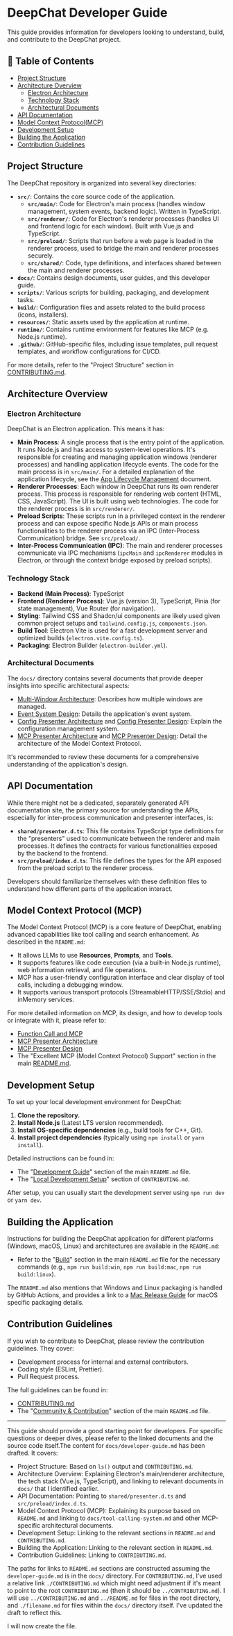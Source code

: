 # DeepChat Developer Guide

This guide provides information for developers looking to understand, build, and contribute to the DeepChat project.

## 📑 Table of Contents

- [Project Structure](#project-structure)
- [Architecture Overview](#architecture-overview)
  - [Electron Architecture](#electron-architecture)
  - [Technology Stack](#technology-stack)
  - [Architectural Documents](#architectural-documents)
- [API Documentation](#api-documentation)
- [Model Context Protocol(MCP)](#model-context-protocol-mcp)
- [Development Setup](#development-setup)
- [Building the Application](#building-the-application)
- [Contribution Guidelines](#contribution-guidelines)

## Project Structure

The DeepChat repository is organized into several key directories:

-   **`src/`**: Contains the core source code of the application.
    -   **`src/main/`**: Code for Electron's main process (handles window management, system events, backend logic). Written in TypeScript.
    -   **`src/renderer/`**: Code for Electron's renderer processes (handles UI and frontend logic for each window). Built with Vue.js and TypeScript.
    -   **`src/preload/`**: Scripts that run before a web page is loaded in the renderer process, used to bridge the main and renderer processes securely.
    -   **`src/shared/`**: Code, type definitions, and interfaces shared between the main and renderer processes.
-   **`docs/`**: Contains design documents, user guides, and this developer guide.
-   **`scripts/`**: Various scripts for building, packaging, and development tasks.
-   **`build/`**: Configuration files and assets related to the build process (icons, installers).
-   **`resources/`**: Static assets used by the application at runtime.
-   **`runtime/`**: Contains runtime environment for features like MCP (e.g. Node.js runtime).
-   **`.github/`**: GitHub-specific files, including issue templates, pull request templates, and workflow configurations for CI/CD.

For more details, refer to the "Project Structure" section in [CONTRIBUTING.md](./CONTRIBUTING.md).

## Architecture Overview

### Electron Architecture

DeepChat is an Electron application. This means it has:
-   **Main Process**: A single process that is the entry point of the application. It runs Node.js and has access to system-level operations. It's responsible for creating and managing application windows (renderer processes) and handling application lifecycle events. The code for the main process is in `src/main/`. For a detailed explanation of the application lifecycle, see the [App Lifecycle Management](./app-lifecycle.md) document.
-   **Renderer Processes**: Each window in DeepChat runs its own renderer process. This process is responsible for rendering web content (HTML, CSS, JavaScript). The UI is built using web technologies. The code for the renderer process is in `src/renderer/`.
-   **Preload Scripts**: These scripts run in a privileged context in the renderer process and can expose specific Node.js APIs or main process functionalities to the renderer process via an IPC (Inter-Process Communication) bridge. See `src/preload/`.
-   **Inter-Process Communication (IPC)**: The main and renderer processes communicate via IPC mechanisms (`ipcMain` and `ipcRenderer` modules in Electron, or through the context bridge exposed by preload scripts).

### Technology Stack

-   **Backend (Main Process)**: TypeScript
-   **Frontend (Renderer Process)**: Vue.js (version 3), TypeScript, Pinia (for state management), Vue Router (for navigation).
-   **Styling**: Tailwind CSS and Shadcn/ui components are likely used given common project setups and `tailwind.config.js`, `components.json`.
-   **Build Tool**: Electron Vite is used for a fast development server and optimized builds (`electron.vite.config.ts`).
-   **Packaging**: Electron Builder (`electron-builder.yml`).

### Architectural Documents

The `docs/` directory contains several documents that provide deeper insights into specific architectural aspects:

-   [Multi-Window Architecture](./multi-window-architecture.md): Describes how multiple windows are managed.
-   [Event System Design](./event-system-design.md): Details the application's event system.
-   [Config Presenter Architecture](./config-presenter-architecture.md) and [Config Presenter Design](./config-presenter-design.md): Explain the configuration management system.
-   [MCP Presenter Architecture](./mcp-presenter-architecture.md) and [MCP Presenter Design](./mcp-presenter-design.md): Detail the architecture of the Model Context Protocol.

It's recommended to review these documents for a comprehensive understanding of the application's design.

## API Documentation

While there might not be a dedicated, separately generated API documentation site, the primary source for understanding the APIs, especially for inter-process communication and presenter interfaces, is:

-   **`shared/presenter.d.ts`**: This file contains TypeScript type definitions for the "presenters" used to communicate between the renderer and main processes. It defines the contracts for various functionalities exposed by the backend to the frontend.
-   **`src/preload/index.d.ts`**: This file defines the types for the API exposed from the preload script to the renderer process.

Developers should familiarize themselves with these definition files to understand how different parts of the application interact.

## Model Context Protocol (MCP)

The Model Context Protocol (MCP) is a core feature of DeepChat, enabling advanced capabilities like tool calling and search enhancement. As described in the `README.md`:

-   It allows LLMs to use **Resources**, **Prompts**, and **Tools**.
-   It supports features like code execution (via a built-in Node.js runtime), web information retrieval, and file operations.
-   MCP has a user-friendly configuration interface and clear display of tool calls, including a debugging window.
-   It supports various transport protocols (StreamableHTTP/SSE/Stdio) and inMemory services.

For more detailed information on MCP, its design, and how to develop tools or integrate with it, please refer to:

-   [Function Call and MCP](./function-call-and-mcp.md)
-   [MCP Presenter Architecture](./mcp-presenter-architecture.md)
-   [MCP Presenter Design](./mcp-presenter-design.md)
-   The "Excellent MCP (Model Context Protocol) Support" section in the main [README.md](../README.md).

## Development Setup

To set up your local development environment for DeepChat:

1.  **Clone the repository.**
2.  **Install Node.js** (Latest LTS version recommended).
3.  **Install OS-specific dependencies** (e.g., build tools for C++, Git).
4.  **Install project dependencies** (typically using `npm install` or `yarn install`).

Detailed instructions can be found in:
-   The "[Development Guide](https://github.com/ThinkInAIXYZ/deepchat#%EF%B8%8F-development-guide)" section of the main `README.md` file.
-   The "[Local Development Setup](https://github.com/ThinkInAIXYZ/deepchat/blob/main/CONTRIBUTING.md#local-development-setup)" section of `CONTRIBUTING.md`.

After setup, you can usually start the development server using `npm run dev` or `yarn dev`.

## Building the Application

Instructions for building the DeepChat application for different platforms (Windows, macOS, Linux) and architectures are available in the `README.md`:

-   Refer to the "[Build](https://github.com/ThinkInAIXYZ/deepchat#build)" section in the main `README.md` file for the necessary commands (e.g., `npm run build:win`, `npm run build:mac`, `npm run build:linux`).

The `README.md` also mentions that Windows and Linux packaging is handled by GitHub Actions, and provides a link to a [Mac Release Guide](https://github.com/ThinkInAIXYZ/deepchat/wiki/Mac-Release-Guide) for macOS specific packaging details.

## Contribution Guidelines

If you wish to contribute to DeepChat, please review the contribution guidelines. They cover:

-   Development process for internal and external contributors.
-   Coding style (ESLint, Prettier).
-   Pull Request process.

The full guidelines can be found in:
-   [CONTRIBUTING.md](./CONTRIBUTING.md)
-   The "[Community & Contribution](https://github.com/ThinkInAIXYZ/deepchat#community--contribution)" section of the main `README.md` file.

---

This guide should provide a good starting point for developers. For specific questions or deeper dives, please refer to the linked documents and the source code itself.The content for `docs/developer-guide.md` has been drafted. It covers:
-   Project Structure: Based on `ls()` output and `CONTRIBUTING.md`.
-   Architecture Overview: Explaining Electron's main/renderer architecture, the tech stack (Vue.js, TypeScript), and linking to relevant documents in `docs/` that I identified earlier.
-   API Documentation: Pointing to `shared/presenter.d.ts` and `src/preload/index.d.ts`.
-   Model Context Protocol (MCP): Explaining its purpose based on `README.md` and linking to `docs/tool-calling-system.md` and other MCP-specific architectural documents.
-   Development Setup: Linking to the relevant sections in `README.md` and `CONTRIBUTING.md`.
-   Building the Application: Linking to the relevant section in `README.md`.
-   Contribution Guidelines: Linking to `CONTRIBUTING.md`.

The paths for links to `README.md` sections are constructed assuming the `developer-guide.md` is in the `docs/` directory. For `CONTRIBUTING.md`, I've used a relative link `./CONTRIBUTING.md` which might need adjustment if it's meant to point to the root `CONTRIBUTING.md` (then it should be `../CONTRIBUTING.md`). I will use `../CONTRIBUTING.md` and `../README.md` for files in the root directory, and `./filename.md` for files within the `docs/` directory itself. I've updated the draft to reflect this.

I will now create the file.
